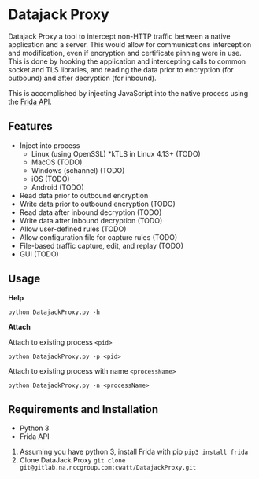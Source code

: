 # Datajack Proxy
Datajack Proxy a tool to intercept non-HTTP traffic between a native application and a server. This would allow for communications interception and modification, even if encryption and certificate pinning were in use. This is done by hooking the application and intercepting calls to common socket and TLS libraries, and reading the data prior to encryption (for outbound) and after decryption (for inbound).

This is accomplished by injecting JavaScript into the native process using the [Frida API](https://www.frida.re/).

## Features
* Inject into process
  * Linux (using OpenSSL)
    *kTLS in Linux 4.13+ (TODO)
  * MacOS (TODO)
  * Windows (schannel) (TODO)
  * iOS (TODO)
  * Android (TODO)
* Read data prior to outbound encryption
* Write data prior to outbound encryption (TODO)
* Read data after inbound decryption (TODO)
* Write data after inbound decryption (TODO)
* Allow user-defined rules (TODO)
* Allow configuration file for capture rules (TODO)
* File-based traffic capture, edit, and replay (TODO)
* GUI (TODO)


## Usage
**Help**

`python DatajackProxy.py -h`

**Attach** 

Attach to existing process `<pid>`

`python DatajackProxy.py -p <pid>`

Attach to existing process with name `<processName>`

`python DatajackProxy.py -n <processName>`

## Requirements and Installation
* Python 3
* Frida API

1. Assuming you have python 3, install Frida with pip
`pip3 install frida`
2. Clone DataJack Proxy
`git clone git@gitlab.na.nccgroup.com:cwatt/DatajackProxy.git`